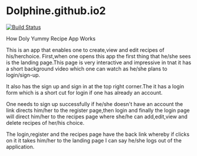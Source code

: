 # Dolphine.github.io2

[![Build Status](https://travis-ci.org/Gwadoya-Dolphine/Dolphine.github.io2.svg?branch=master)](https://travis-ci.org/Gwadoya-Dolphine/Dolphine.github.io2)

How Doly Yummy Recipe App Works

This is an app that enables one to create,view and edit recipes of his/herchoice.
First,when one opens this app the first thing that he/she sees is the landing page.This page is very interactive and impressive in tnat it has a short background video which one can watch as he/she plans to login/sign-up.

It also has the sign up and sign in at the top right corner.The it has a login form which is a short cut for login if one has already an account.

One needs to sign up successfully if he/she doesn't have an account the link directs him/her to the register page,then login and finally the login page will direct him/her to the recipes page where she/he can add,edit,view and delete recipes of her/his choice.

The login,register and the recipes page have the back link whereby if clicks on it it takes him/her to the landing page  I can say he/she logs out of the application.

